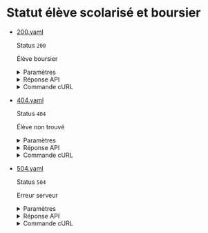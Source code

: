 # Statut élève scolarisé et boursier
* [200.yaml](200.yaml)

  Status `200`

  Élève boursier

  <details><summary>Paramètres</summary>
  <p>

  ```json
  {
    "nomNaissance": "Martin",
    "prenoms": [
      "Justine"
    ],
    "sexeEtatCivil": "F",
    "anneeDateNaissance": 2000,
    "moisDateNaissance": 1,
    "jourDateNaissance": 20,
    "codeEtablissement": "0890003V",
    "anneeScolaire": "2022"
  }
  ```

  </p>
  </details>

  <details><summary>Réponse API</summary>
  <p>

  ```json
  {
    "data": {
      "identite": {
        "nom": "Martin",
        "prenom": "Justine",
        "sexe": "F",
        "date_naissance": "2000-01-20"
      },
      "module_elementaire_formation": {
        "code_mef_stat": "211324099991",
        "libelle": "1CAP1 STAFFEUR ORNEMANISTE"
      },
      "annee_scolaire": "2022-2023",
      "est_scolarise": true,
      "statut_eleve": {
        "code": "ST",
        "libelle": "Scolaire"
      },
      "etablissement": {
        "code_uai": "0210015C",
        "code_ministere_tutelle": "06"
      },
      "est_boursier": true,
      "echelon_bourse": 1
    },
    "links": {
    },
    "meta": {
    }
  }
  ```

  </p>
  </details>

  <details><summary>Commande cURL</summary>
  <p>

  ```bash
  curl -H "Authorization: Bearer $token" \
    -G -d 'recipient=13002526500013' -d 'nomNaissance=Martin' -d 'prenoms[]=Justine' -d 'sexeEtatCivil=F' -d 'anneeDateNaissance=2000' -d 'moisDateNaissance=1' -d 'jourDateNaissance=20' -d 'codeEtablissement=0890003V' -d 'anneeScolaire=2022' \
    --url "https://staging.particulier.api.gouv.fr/v3/men/scolarites/identite"
  ```

  </p>
  </details>
* [404.yaml](404.yaml)

  Status `404`

  Élève non trouvé

  <details><summary>Paramètres</summary>
  <p>

  ```json
  {
    "nomNaissance": "Martin",
    "prenoms": [
      "Jerome"
    ],
    "sexeEtatCivil": "F",
    "anneeDateNaissance": 2000,
    "moisDateNaissance": 1,
    "jourDateNaissance": 20,
    "codeEtablissement": "0890003V",
    "anneeScolaire": "2022"
  }
  ```

  </p>
  </details>

  <details><summary>Réponse API</summary>
  <p>

  ```json
  {
    "errors": [
      {
        "code": "30003",
        "title": "Entité non trouvée",
        "detail": "Aucun élève n'a pu être trouvé avec les critères de recherche fournis.",
        "source": null,
        "meta": {
          "provider": "MEN"
        }
      }
    ]
  }
  ```

  </p>
  </details>

  <details><summary>Commande cURL</summary>
  <p>

  ```bash
  curl -H "Authorization: Bearer $token" \
    -G -d 'recipient=13002526500013' -d 'nomNaissance=Martin' -d 'prenoms[]=Jerome' -d 'sexeEtatCivil=F' -d 'anneeDateNaissance=2000' -d 'moisDateNaissance=1' -d 'jourDateNaissance=20' -d 'codeEtablissement=0890003V' -d 'anneeScolaire=2022' \
    --url "https://staging.particulier.api.gouv.fr/v3/men/scolarites/identite"
  ```

  </p>
  </details>
* [504.yaml](504.yaml)

  Status `504`

  Erreur serveur

  <details><summary>Paramètres</summary>
  <p>

  ```json
  {
    "nomNaissance": "Faure",
    "prenoms": [
      "Felix"
    ],
    "sexe": "M",
    "anneeDateNaissance": 2000,
    "moisDateNaissance": 1,
    "jourDateNaissance": 20,
    "codeEtablissement": "0890003V",
    "anneeScolaire": "2022"
  }
  ```

  </p>
  </details>

  <details><summary>Réponse API</summary>
  <p>

  ```json
  {
    "errors": [
      {
        "code": "30002",
        "title": "Intermédiaire hors-délai",
        "detail": "Temps d’attente d’une réponse du fournisseur de données écoulé.",
        "source": null,
        "meta": {
          "provider": "MEN"
        }
      }
    ]
  }
  ```

  </p>
  </details>

  <details><summary>Commande cURL</summary>
  <p>

  ```bash
  curl -H "Authorization: Bearer $token" \
    -G -d 'recipient=13002526500013' -d 'nomNaissance=Faure' -d 'prenoms[]=Felix' -d 'sexe=M' -d 'anneeDateNaissance=2000' -d 'moisDateNaissance=1' -d 'jourDateNaissance=20' -d 'codeEtablissement=0890003V' -d 'anneeScolaire=2022' \
    --url "https://staging.particulier.api.gouv.fr/v3/men/scolarites/identite"
  ```

  </p>
  </details>
